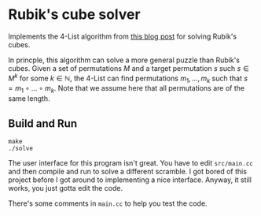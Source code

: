 # Rubik's cube solver

Implements the 4-List algorithm from [this blog post](https://www.stylewarning.com/posts/brute-force-rubiks-cube/) for solving Rubik's cubes.

In princple, this algorithm can solve a more general puzzle than Rubik's cubes.
Given a set of permutations $M$ and a target permutation $s$ such $s \in M^k$ for some $k \in \mathbb{N}$, the 4-List can find permutations $m_1, ..., m_k$ such that $s = m_1 \circ \dots \circ m_k$.
Note that we assume here that all permutations are of the same length.

## Build and Run

```
make
./solve
```

The user interface for this program isn't great.
You have to edit `src/main.cc` and then compile and run to solve a different scramble.
I got bored of this project before I got around to implementing a nice interface. 
Anyway, it still works, you just gotta edit the code.

There's some comments in `main.cc` to help you test the code.
